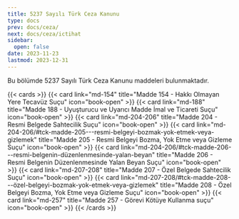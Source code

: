 ```yaml
---
title: 5237 Sayılı Türk Ceza Kanunu
type: docs
prev: docs/ceza/
next: docs/ceza/ictihat
sidebar:
  open: false
date: 2023-11-23
lastmod: 2023-12-31
---
```


Bu bölümde 5237 Sayılı Türk Ceza Kanunu maddeleri bulunmaktadır.

{{< cards >}}
{{< card link="md-154" title="Madde 154 - Hakkı Olmayan Yere Tecavüz Suçu" icon="book-open" >}}
{{< card link="md-188" title="Madde 188 - Uyuşturucu ve Uyarıcı Madde İmal ve Ticareti Suçu" icon="book-open" >}}
{{< card link="md-204-206" title="Madde 204 - Resmi Belgede Sahtecilik Suçu" icon="book-open" >}}
{{< card link="md-204-206/#tck-madde-205---resmi-belgeyi-bozmak-yok-etmek-veya-gizlemek" title="Madde 205 - Resmi Belgeyi Bozma, Yok Etme veya Gizleme Suçu" icon="book-open" >}}
{{< card link="md-204-206/#tck-madde-206---resmi-belgenin-düzenlenmesinde-yalan-beyan" title="Madde 206 - Resmi Belgenin Düzenlenmesinde Yalan Beyan Suçu" icon="book-open" >}}
{{< card link="md-207-208" title="Madde 207 - Özel Belgede Sahtecilik Suçu" icon="book-open" >}}
{{< card link="md-207-208/#tck-madde-208---özel-belgeyi-bozmak-yok-etmek-veya-gizlemek" title="Madde 208 - Özel Belgeyi Bozma, Yok Etme veya Gizleme Suçu" icon="book-open" >}}
{{< card link="md-257" title="Madde 257 - Görevi Kötüye Kullanma suçu" icon="book-open" >}}
{{< /cards >}}
